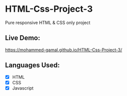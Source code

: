 # HTML-Css-Project-3
Pure responsive HTML &amp; CSS only project

## Live Demo:
https://mohammed-gamal.github.io/HTML-Css-Project-3/


## Languages Used:
- [x] HTML
- [x] CSS
- [x] Javascript
